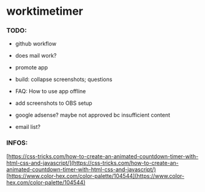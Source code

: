 # worktimetimer


### TODO:
* github workflow
* does mail work?
* promote app


* build: collapse screenshots; questions
* FAQ: How to use app offline
* add screenshots to OBS setup
* google adsense? maybe not approved bc insufficient content
* email list?


### INFOS:
[https://css-tricks.com/how-to-create-an-animated-countdown-timer-with-html-css-and-javascript/](https://css-tricks.com/how-to-create-an-animated-countdown-timer-with-html-css-and-javascript/)
[https://www.color-hex.com/color-palette/104544](https://www.color-hex.com/color-palette/104544)
